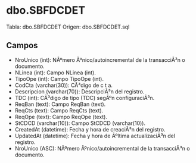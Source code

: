 ﻿# dbo.SBFDCDET

Tabla: dbo.SBFDCDET
Origen: dbo.SBFDCDET.sql

## Campos

- NroUnico (int): NÃºmero Ãºnico/autoincremental de la transacciÃ³n o documento.
- NLinea (int): Campo NLinea (int).
- TipoOpe (int): Campo TipoOpe (int).
- CodCta (varchar(30)): CÃ³digo de c t a.
- Descripcion (varchar(70)): DescripciÃ³n del registro.
- TDC (int): CÃ³digo de tipo (TDC) segÃºn configuraciÃ³n.
- ReqBan (text): Campo ReqBan (text).
- ReqCts (text): Campo ReqCts (text).
- ReqOpe (text): Campo ReqOpe (text).
- StCDCD (varchar(10)): Campo StCDCD (varchar(10)).
- CreatedAt (datetime): Fecha y hora de creaciÃ³n del registro.
- UpdatedAt (datetime): Fecha y hora de Ãºltima actualizaciÃ³n del registro.
- NroUnico (ASC): NÃºmero Ãºnico/autoincremental de la transacciÃ³n o documento.

